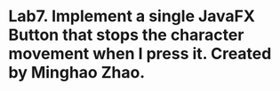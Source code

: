 # Lab7.  Implement a single JavaFX Button that stops the character movement when I press it. Created by Minghao Zhao.
